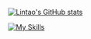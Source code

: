 [![Lintao's GitHub stats](https://github-readme-stats.vercel.app/api?username=LintaoAmons)](https://github.com/LintaoAmons/github-readme-stats)


[![My Skills](https://skillicons.dev/icons?i=java,kotlin,python,lua,go,js,ts,html,css,jenkins)](https://skillicons.dev)
